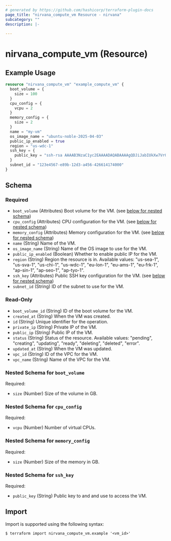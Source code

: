 ```yaml
---
# generated by https://github.com/hashicorp/terraform-plugin-docs
page_title: "nirvana_compute_vm Resource - nirvana"
subcategory: ""
description: |-
  
---
```


# nirvana_compute_vm (Resource)



## Example Usage

```terraform
resource "nirvana_compute_vm" "example_compute_vm" {
  boot_volume = {
    size = 100
  }
  cpu_config = {
    vcpu = 2
  }
  memory_config = {
    size = 2
  }
  name = "my-vm"
  os_image_name = "ubuntu-noble-2025-04-03"
  public_ip_enabled = true
  region = "us-wdc-1"
  ssh_key = {
    public_key = "ssh-rsa AAAAB3NzaC1yc2EAAAADAQABAAAAgQDJiJabIUkXw7VrQG+yBohvhEsyoKEYvejZc4RFzV5maybqQei1punVsoe4r6gJttMM1Gr3cNr3OfepikCQAhAchw5ww94ZWqDsDYIqMrlDFbqhGTXDNzFAjeVIKptCOlz9k+7aM69YtLXJ6gFUCq1fbK9PjY+AK28UpMfKYUcyHQ== noname"
  }
  subnet_id = "123e4567-e89b-12d3-a456-426614174000"
}
```

<!-- schema generated by tfplugindocs -->
## Schema

### Required

- `boot_volume` (Attributes) Boot volume for the VM. (see [below for nested schema](#nestedatt--boot_volume))
- `cpu_config` (Attributes) CPU configuration for the VM. (see [below for nested schema](#nestedatt--cpu_config))
- `memory_config` (Attributes) Memory configuration for the VM. (see [below for nested schema](#nestedatt--memory_config))
- `name` (String) Name of the VM.
- `os_image_name` (String) Name of the OS image to use for the VM.
- `public_ip_enabled` (Boolean) Whether to enable public IP for the VM.
- `region` (String) Region the resource is in.
Available values: "us-sea-1", "us-sva-1", "us-chi-1", "us-wdc-1", "eu-lon-1", "eu-ams-1", "eu-frk-1", "ap-sin-1", "ap-seo-1", "ap-tyo-1".
- `ssh_key` (Attributes) Public SSH key configuration for the VM. (see [below for nested schema](#nestedatt--ssh_key))
- `subnet_id` (String) ID of the subnet to use for the VM.

### Read-Only

- `boot_volume_id` (String) ID of the boot volume for the VM.
- `created_at` (String) When the VM was created.
- `id` (String) Unique identifier for the operation.
- `private_ip` (String) Private IP of the VM.
- `public_ip` (String) Public IP of the VM.
- `status` (String) Status of the resource.
Available values: "pending", "creating", "updating", "ready", "deleting", "deleted", "error".
- `updated_at` (String) When the VM was updated.
- `vpc_id` (String) ID of the VPC for the VM.
- `vpc_name` (String) Name of the VPC for the VM.

<a id="nestedatt--boot_volume"></a>
### Nested Schema for `boot_volume`

Required:

- `size` (Number) Size of the volume in GB.


<a id="nestedatt--cpu_config"></a>
### Nested Schema for `cpu_config`

Required:

- `vcpu` (Number) Number of virtual CPUs.


<a id="nestedatt--memory_config"></a>
### Nested Schema for `memory_config`

Required:

- `size` (Number) Size of the memory in GB.


<a id="nestedatt--ssh_key"></a>
### Nested Schema for `ssh_key`

Required:

- `public_key` (String) Public key to and and use to access the VM.

## Import

Import is supported using the following syntax:

```shell
$ terraform import nirvana_compute_vm.example '<vm_id>'
```
